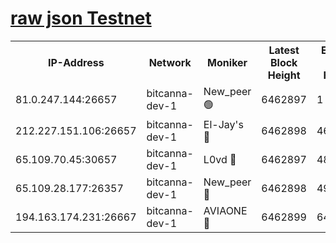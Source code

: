 [raw json Testnet](https://rpc-check.bcat.stavr.tech/bcat/rpc-bcat-result.json)
=


<table><tr><th>IP-Address</th><th>Network</th><th>Moniker</th><th>Latest Block Height</th><th>Earliest Block Height</th><th>Catching Up</th><th>Tx Index</th><th>Voting Power</th><th>Scan Time</th></tr><tr><td>81.0.247.144:26657</td><td>bitcanna-dev-1</td><td>New_peer 🟢</td><td>6462897</td><td>1</td><td>False</td><td>on</td><td>0</td><td>2024-02-16T05:39:34.614503947UTC</td></tr><tr><td>212.227.151.106:26657</td><td>bitcanna-dev-1</td><td>El-Jay's 🔴</td><td>6462898</td><td>4670391</td><td>False</td><td>on</td><td>2218164</td><td>2024-02-16T05:39:41.583753326UTC</td></tr><tr><td>65.109.70.45:30657</td><td>bitcanna-dev-1</td><td>L0vd 🔴</td><td>6462897</td><td>4828155</td><td>False</td><td>on</td><td>307920</td><td>2024-02-16T05:39:35.091182951UTC</td></tr><tr><td>65.109.28.177:26357</td><td>bitcanna-dev-1</td><td>New_peer 🔴</td><td>6462898</td><td>4952911</td><td>False</td><td>on</td><td>2237067</td><td>2024-02-16T05:39:42.021625499UTC</td></tr><tr><td>194.163.174.231:26667</td><td>bitcanna-dev-1</td><td>AVIAONE 🔴</td><td>6462899</td><td>6458751</td><td>False</td><td>on</td><td>1949865</td><td>2024-02-16T05:39:46.409228468UTC</td></tr></table>